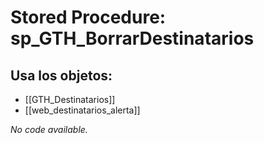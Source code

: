 # Stored Procedure: sp_GTH_BorrarDestinatarios

## Usa los objetos:
- [[GTH_Destinatarios]]
- [[web_destinatarios_alerta]]

*No code available.*
